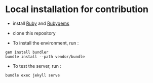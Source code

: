 # Local installation for contribution

* install [Ruby](https://www.ruby-lang.org/en/downloads/) and [Rubygems](https://rubygems.org/pages/download)

* clone this repository

* To install the environment, run :

```
gem install bundler
bundle install --path vendor/bundle
```

* To test the server, run :

```
bundle exec jekyll serve
```